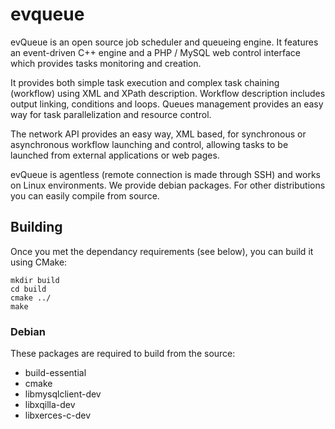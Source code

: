 # evqueue

evQueue is an open source job scheduler and queueing engine. It features an event-driven C++ engine and a PHP / MySQL web control interface which provides tasks monitoring and creation.

It provides both simple task execution and complex task chaining (workflow) using XML and XPath description. Workflow description includes output linking, conditions and loops. Queues management provides an easy way for task parallelization and resource control.

The network API provides an easy way, XML based, for synchronous or asynchronous workflow launching and control, allowing tasks to be launched from external applications or web pages.

evQueue is agentless (remote connection is made through SSH) and works on Linux environments. We provide debian packages. For other distributions you can easily compile from source.

## Building

Once you met the dependancy requirements (see below), you can build it using
CMake:

``` 
mkdir build
cd build
cmake ../
make
```

### Debian

These packages are required to build from the source:

- build-essential
- cmake
- libmysqlclient-dev
- libxqilla-dev
- libxerces-c-dev
